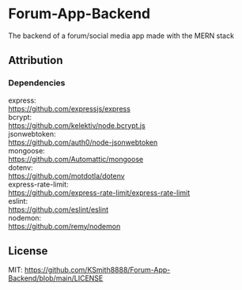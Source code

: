# Forum-App-Backend

The backend of a forum/social media app made with the MERN stack

## Attribution

### Dependencies

express:  
https://github.com/expressjs/express  
bcrypt:  
https://github.com/kelektiv/node.bcrypt.js  
jsonwebtoken:  
https://github.com/auth0/node-jsonwebtoken  
mongoose:  
https://github.com/Automattic/mongoose  
dotenv:  
https://github.com/motdotla/dotenv  
express-rate-limit:  
https://github.com/express-rate-limit/express-rate-limit  
eslint:  
https://github.com/eslint/eslint  
nodemon:  
https://github.com/remy/nodemon

## License

MIT: https://github.com/KSmith8888/Forum-App-Backend/blob/main/LICENSE
